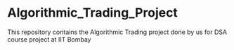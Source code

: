 # Algorithmic_Trading_Project   
   
This repository contains the Algorithmic Trading project done by us for DSA course project at IIT Bombay
